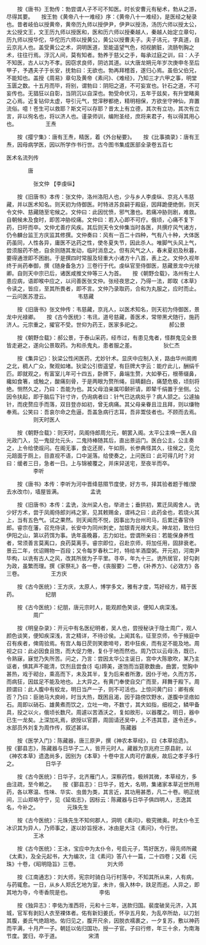 <!-- { "loadSidebar": true } -->
　　按《唐书》王勃传：勃尝谓人子不可不知医。时长安曹元有秘术，勃从之游，尽得其要。　　按王勃《黄帝八十一难经》序：《黄帝八十一难经》，是医经之秘录也。昔者岐伯以授黄帝，黄帝历九师以授伊尹，伊尹以授汤，汤历六师以授太公，太公授文王，文王历九师以授医和，医和历六师以授秦越人，秦越人始定立章句，历九师以授华佗，华佗历六师以授黄公，黄公以授曹夫子。夫子讳元，字真道，自云京兆人也。盖受黄公之术，洞明医道，至能遥望气色，彻视腑脏，流肠刳胸之术，往往行焉。浮沉人间，莫有知者。勃养于慈父之手，每承过庭之训，曰：人子不知医，古人以为不孝。因窃求良师，阴访其道。以大唐龙朔元年岁次庚申冬至后甲子，予遇夫子于长安，抚勃曰：无欲也。勃再拜稽首，遂归心焉。虽伯父伯兄，不能知也。盖授《周易》章句及黄帝《素问》、《难经》，乃知三才六甲之事，明堂玉匮之数。十五月而毕，将别，谓勃曰：阴阳之道，不可妄宣也。针石之道，不可妄传也。无猖狂以自彰，当阴沉以自深也。勃受命伏习，五年于兹矣，有升堂睹奥之心焉。近复钻仰太虚，导引元气，觉滓秽都绝，精明相保，方欲坐守神仙，弃置流俗。噫！苍生可以救耶？斯文可以存耶？昔太上有立德，其次有立功，其次有立言，非以徇名也，将以济人也。谨录师训，编附圣经，庶将来君子，有以得其用心也。
　　　　　王焘

　　按《撄宁集》：唐有王焘，精医，着《外台秘要》。　　按《比事摘录》：唐有王焘，因母病学医，因以所学作书行世。古今图书集成医部全录卷五百七

医术名流列传

　　　　唐

　　　　　张文仲 【李虔纵】

　　按《旧唐书》本传：张文仲，洛州洛阳人也，少与乡人李虔纵、京兆人韦慈藏，并以医术知名。则天初为侍御医。时特进苏良嗣于殿庭，因拜跪便绝倒，则天令文仲、慈藏随至宅候之。文仲曰：此因忧愤，邪气激也。若痛冲胁则剧，难救。自朝候未及食时，即苦冲胁绞痛。文仲曰：若入心即不可疗。俄顷，心痛不复下药，日旴而卒。文仲尤善疗风疾。其后则天令文仲集当时各医，共撰疗风气诸方，仍令麟台监王方庆监其修撰。文仲奏曰：风有一百二十四种，气有八十种，大体医药虽同，人性各异，庸医不达药之性，使冬夏失节，因此杀人。唯脚气头风上气，尝须服药不绝，自余则随其发动，临时消息之。但有风气之人，春末夏初及秋暮，要得通泄即不困剧。于是撰四时常服及轻重大小诸方十八首，表上之。文仲久视年终于尚药奉御，撰《随身备急方》三卷行于代。虔纵官至侍御医，慈藏景龙中光禄卿。自则天中宗已后，诸医咸推文仲等三人为首。　　按《朝野佥载》，洛州有士人患应病，语即喉中应之，以问善医张文仲。张经夜思之，乃得一法，即取《本草》令读之，皆应，至其所畏者，即不言。文仲乃录取药，合和为丸服之，应时而止。一云问医苏澄云。
　　　　　韦慈藏

　　按《旧唐书》张文仲传：韦慈藏，京兆人，以医术知名，则天初为侍御医，景龙中光禄卿。　　按《古今医统》：韦讯，道号慈藏，善医术，常带黑犬随行，施药济人。元宗重之，擢官不受。世仰为药王，医家多祀之。
　　　　　郝公景

　　按《朝野佥载》：郝公景，于泰山采药，经市过，有患见鬼者，怪群鬼见全景皆走避之，遂向公景取药。为和杀鬼丸，患者服之差。
　　　　　狄仁杰

　　按《集异记》：狄梁公性闲医药，尤妙针术。显庆中应制入关，路由华州阛阓之北，稠人广众，聚观如堵。狄梁公引辔遥望，有巨牌大字云：能疗此儿，酬绢千匹。即就观之，有富室儿年可十四五，卧牌下，鼻端生赘，大如拳石，根蒂缀鼻，纔如食箸，或触之，酸痛刻骨，于是两眼为赘所绳，目睛翻白，痛楚危极，顷刻将绝。恻然久之，乃曰：吾能为也。其父母洎亲属叩颡祈请，即辇千绢置于坐侧。公因令扶起，即于脑后下针寸许，仍询病者曰：针气已达病处乎？病人颔之。公遽抽针，而疣赘应手而落，双目登亦如初，曾无病痛。其父母亲眷且泣且拜，则以缣物奉焉。公笑曰：吾哀尔命之危逼，吾盖急病行志耳，吾非鬻伎者也。不顾而去焉。
　　　　　则天时医人

　　按《朝野佥载》：则天时，凤阁侍郎周允元，朝罢入阁。太平公主唤一医人自光政门入，见一鬼捉允元头，二鬼持棒随其后，直出景运门。医白公主，公主奏之，上令给使觇问。在阁无事，食讫还房，午如厕，长参典怪其久，往候之，见允元踣面于厕上，目直视不语，口中涎落。给使奏之，上问医曰：此可得几时？对曰：缓者三日，急者一日。上与锦被覆之，并床舁送宅，至夜半而卒。
　　　　　李听

　　按《唐书》本传：李听为河中晋绛慈隰节度使，好方书，择其验者题于帷(灓去水改巾)，墙屋皆满。
　　　　　孟诜

　　按《旧唐书》本传：孟诜，汝州梁人也，举进士；垂拱初，累迁凤阁舍人。诜少好方术，尝于凤阁侍郎刘袆之家，见其敕赐金，谓袆之曰：此药金也，若烧火其上，当有五色气。试之果然。则天闻而不悦，因事出为台州司马，后累迁春官侍郎。睿宗在藩，召充侍读，长安中为同州刺史，加银青光禄大夫。神龙初，致仕归伊阳之山，第以药饵为事。诜年虽晚暮，志力如壮。尝谓所亲曰：若能保身养性者，常须善言莫离口，良药莫离手。睿宗即位，召赴京师，将加任用，固辞衰老。景云二年，优诏赐物一百段；又令每岁春秋二时，特给羊酒糜粥。开元初，河南尹毕构，以诜有古人之风，改其所居为子平里。寻卒，年九十三。诜所居官，好勾剥为政，虽繁而理。撰《家祭礼》各一卷，《丧服要》二卷，《补养方》、《必效方》各三卷。
　　　　　王方庆

　　按《古今医统》：王方庆，太原人，博学多文，雅有才度，笃好经方，精于医药。
　　　　　纪朋

　　按《古今医统》：纪朋，唐元宗时人，能观颜色笑谈，便知人病深浅。
　　　　　周广

　　按《明皇杂录》：开元中有名医纪明者，吴人也，尝授秘诀于隐士周广，观人颜色谈笑，便知疾深浅，言之精详，不待诊侯。上闻其名，征至京师，令于掖庭中召有疾者，俾周验焉。有宫人每日昃则笑歌啼号，若中狂疾，而有足不能及地。周视之曰：此必因食且饱，而大促力倦，复仆于地而然也。周乃饮以云母汤，既已，令熟寐，寐觉乃失所苦。问之，乃言：尝因太华公主诞日，宫中大陈歌吹，某乃主讴者，惧其声不能清，饮剂且尝食(犭屯)蹄美，遂饱而当筵歌数曲，曲罢，觉胸中甚热，戏于砌台，乘高而下，未及其半，复为后来者所激，因仆于地，久而方苏，而病狂，因兹足不能及地也。上大异之。有黄门奉使自交广而至，拜舞于殿下。周顾谓曰：此人腹中有蛟龙，明日当产一子，则不可活也。上惊问黄门曰：卿有疾否？乃曰：臣驰马大庾岭，时当大热，既困且渴，因于路傍饮野水，遂腹中坚痞如石。周即以硝石、雄黄煮而饮之，立吐一吻，不数寸，其大如指，细视之，鳞甲备具，投之以火，俄顷长数尺。周遽以苦酒沃之，复如故形，以器覆之。明日，器中已生一龙矣。上深加礼焉，欲授以官爵，周固请还吴中，上不违其意，遂令还乡。水部员外刘复为周作传，叙述甚详。
　　　　　陈藏器

　　按《医学入门》：陈藏器，唐三原尹，撰《神农本草经》，曰《本草拾遗》。　　按《鄞县志》，陈藏器与日华子二人，皆开元时人。藏器为京兆府三原县尉，以《神农本草》遗逸尚多，因别为《本草》十卷中言人肉可疗羸疾，故后之孝子多行之。
　　　　　日华子

　　按《古今医统》：日华子，北齐雁门人，深察药性，极辨其微，本草经方，多由注疏，至今赖之。　　按《鄞县志》：日华子，姓大，名明，集诸家本草近世所用药，各以寒温、性味、华实、虫兽为类，其言近，其功用甚悉，凡二十卷。明正统间，三山郑珞守宁，见《延佑志》，因标云：陈藏器与日华子俱四明人，志逸其名，今补之。
　　　　　元珠先生

　　按《古今医统》：元珠先生不知何郡人，洞明《素问》，极究微奥。时太仆令王冰识其为异人，乃师事之，遂以妙旨授冰，冰由是大注《素问》，今行世。
　　　　　王冰

　　按《古今医统》：王冰，宝应中为太仆令，号启元子，笃好医方，得先师所藏《太素》，及全元起书，大为编次，注《素问》答八十一篇，二十四卷；又着《元珠》十卷，《昭明隐旨》三卷。
　　　　　刘大师

　　按《江南通志》：刘大师，宪宗时骑白马行村落中，不知其所从来，人有病，与药辄愈。一日，从乡人郑氏乞地为室，未许，俄入林中，趺足而逝。人异之，即其地为寺，今枣香院是也。
　　　　　李佑

　　按《独异志》：李佑为淮西将，元和十三年，送款归国。裴度破吴元济，入其城，官军有剥妇人衣至裸体者。佑有新妇姜氏，怀孕五月矣，为乱卒所劫，以刀划其腹，姜氏气绝踣地。佑归见之，腹开尺余，因脱衣襦裹之，一夕复苏，敷以神药而平满，十月产一子。朝廷以佑归国功，授一子官。子曰行修，年三十余，为南海节度。罢归，卒于道。
　　　　　宋清


